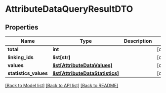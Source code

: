 # AttributeDataQueryResultDTO

## Properties
Name | Type | Description | Notes
------------ | ------------- | ------------- | -------------
**total** | **int** |  | [optional] 
**linking_ids** | **list[str]** |  | [optional] 
**values** | [**list[AttributeDataValues]**](AttributeDataValues.md) |  | [optional] 
**statistics_values** | [**list[AttributeDataStatistics]**](AttributeDataStatistics.md) |  | [optional] 

[[Back to Model list]](../README.md#documentation-for-models) [[Back to API list]](../README.md#documentation-for-api-endpoints) [[Back to README]](../README.md)

